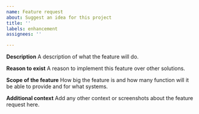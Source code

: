 ```yaml
---
name: Feature request
about: Suggest an idea for this project
title: ''
labels: enhancement
assignees: ''

---
```


**Description**
A description of what the feature will do.

**Reason to exist**
A reason to implement this feature over other solutions.

**Scope of the feature**
How big the feature is and how many function will it be able to provide and for what systems.

**Additional context**
Add any other context or screenshots about the feature request here.

